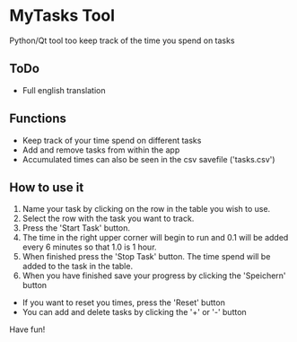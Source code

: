# MyTasks Tool
Python/Qt tool too keep track of the time you spend on tasks

## ToDo
- Full english translation

## Functions

- Keep track of your time spend on different tasks
- Add and remove tasks from within the app
- Accumulated times can also be seen in the csv savefile ('tasks.csv')

## How to use it

1. Name your task by clicking on the row in the table you wish to use.
2. Select the row with the task you want to track.
3. Press the 'Start Task' button.
4. The time in the right upper corner will begin to run and 0.1 will be added every 6 minutes so that 1.0 is 1 hour.
5. When finished press the 'Stop Task' button. The time spend will be added to the task in the table.
6. When you have finished save your progress by clicking the 'Speichern' button

- If you want to reset you times, press the 'Reset' button
- You can add and delete tasks by clicking the '+' or '-' button

Have fun!
